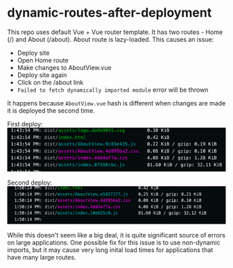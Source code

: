 # dynamic-routes-after-deployment

This repo uses default Vue + Vue router template. It has two routes - Home (/)
and About (/about). About route is lazy-loaded. This causes an issue:

- Deploy site
- Open Home route
- Make changes to AboutView.vue
- Deploy site again
- Click on the /about link
- `Failed to fetch dynamically imported module` error will be thrown

It happens because `AboutView.vue` hash is different when changes are made it is
deployed the second time.

First deploy: ![Screenshot before](before.png)

Second deploy: ![Screenshot after](after.png)

While this doesn't seem like a big deal, it is quite significant source of
errors on large applications. One possible fix for this issue is to use
non-dynamic imports, but it may cause very long inital load times for
applications that have many large routes.
